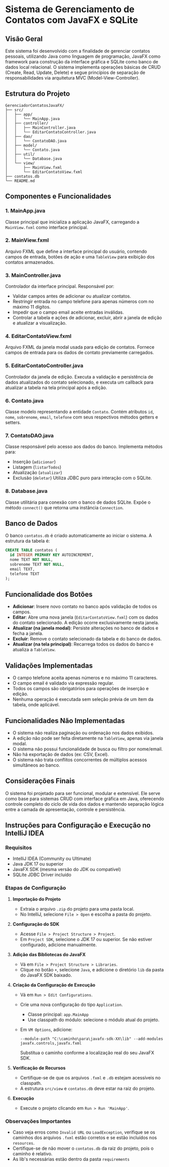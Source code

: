 # Sistema de Gerenciamento de Contatos com JavaFX e SQLite

## Visão Geral

Este sistema foi desenvolvido com a finalidade de gerenciar contatos pessoais, utilizando Java como linguagem de programação, JavaFX como framework para construção da interface gráfica e SQLite como banco de dados local relacional. O sistema implementa operações básicas de CRUD (Create, Read, Update, Delete) e segue princípios de separação de responsabilidades via arquitetura MVC (Model-View-Controller).

## Estrutura do Projeto

```
GerenciadorContatosJavaFX/
├── src/
│   ├── app/
│   │   └── MainApp.java
│   ├── controller/
│   │   ├── MainController.java
│   │   └── EditarContatoController.java
│   ├── dao/
│   │   └── ContatoDAO.java
│   ├── model/
│   │   └── Contato.java
│   ├── util/
│   │   └── Database.java
│   └── view/
│       ├── MainView.fxml
│       └── EditarContatoView.fxml
├── contatos.db
└── README.md
```

## Componentes e Funcionalidades

### 1. MainApp.java
Classe principal que inicializa a aplicação JavaFX, carregando a `MainView.fxml` como interface principal.

### 2. MainView.fxml
Arquivo FXML que define a interface principal do usuário, contendo campos de entrada, botões de ação e uma `TableView` para exibição dos contatos armazenados.

### 3. MainController.java
Controlador da interface principal. Responsável por:
- Validar campos antes de adicionar ou atualizar contatos.
- Restringir entrada no campo telefone para apenas números com no máximo 11 dígitos.
- Impedir que o campo email aceite entradas inválidas.
- Controlar a tabela e ações de adicionar, excluir, abrir a janela de edição e atualizar a visualização.

### 4. EditarContatoView.fxml
Arquivo FXML da janela modal usada para edição de contatos. Fornece campos de entrada para os dados de contato previamente carregados.

### 5. EditarContatoController.java
Controlador da janela de edição. Executa a validação e persistência de dados atualizados do contato selecionado, e executa um callback para atualizar a tabela na tela principal após a edição.

### 6. Contato.java
Classe modelo representando a entidade `Contato`. Contém atributos `id`, `nome`, `sobrenome`, `email`, `telefone` com seus respectivos métodos getters e setters.

### 7. ContatoDAO.java
Classe responsável pelo acesso aos dados do banco. Implementa métodos para:
- Inserção (`adicionar`)
- Listagem (`listarTodos`)
- Atualização (`atualizar`)
- Exclusão (`deletar`)
Utiliza JDBC puro para interação com o SQLite.

### 8. Database.java
Classe utilitária para conexão com o banco de dados SQLite. Expõe o método `connect()` que retorna uma instância `Connection`.

## Banco de Dados

O banco `contatos.db` é criado automaticamente ao iniciar o sistema. A estrutura da tabela é:

```sql
CREATE TABLE contatos (
  id INTEGER PRIMARY KEY AUTOINCREMENT,
  nome TEXT NOT NULL,
  sobrenome TEXT NOT NULL,
  email TEXT,
  telefone TEXT
);
```

## Funcionalidade dos Botões

- **Adicionar**: Insere novo contato no banco após validação de todos os campos.
- **Editar**: Abre uma nova janela (`EditarContatoView.fxml`) com os dados do contato selecionado. A edição ocorre exclusivamente nesta janela.
- **Atualizar (na janela modal)**: Persiste alterações no banco de dados e fecha a janela.
- **Excluir**: Remove o contato selecionado da tabela e do banco de dados.
- **Atualizar (na tela principal)**: Recarrega todos os dados do banco e atualiza a `TableView`.

## Validações Implementadas

- O campo telefone aceita apenas números e no máximo 11 caracteres.
- O campo email é validado via expressão regular.
- Todos os campos são obrigatórios para operações de inserção e edição.
- Nenhuma operação é executada sem seleção prévia de um item da tabela, onde aplicável.

## Funcionalidades Não Implementadas

- O sistema não realiza paginação ou ordenação nos dados exibidos.
- A edição não pode ser feita diretamente na `TableView`, apenas via janela modal.
- O sistema não possui funcionalidade de busca ou filtro por nome/email.
- Não há exportação de dados (ex: CSV, Excel).
- O sistema não trata conflitos concorrentes de múltiplos acessos simultâneos ao banco.

## Considerações Finais

O sistema foi projetado para ser funcional, modular e extensível. Ele serve como base para sistemas CRUD com interface gráfica em Java, oferecendo controle completo do ciclo de vida dos dados e mantendo separação lógica entre a camada de apresentação, controle e persistência.
## Instruções para Configuração e Execução no IntelliJ IDEA

### Requisitos

- IntelliJ IDEA (Community ou Ultimate)
- Java JDK 17 ou superior
- JavaFX SDK (mesma versão do JDK ou compatível)
- SQLite JDBC Driver incluído

### Etapas de Configuração

1. **Importação do Projeto**
   - Extraia o arquivo `.zip` do projeto para uma pasta local.
   - No IntelliJ, selecione `File > Open` e escolha a pasta do projeto.

2. **Configuração do SDK**
   - Acesse `File > Project Structure > Project`.
   - Em `Project SDK`, selecione o JDK 17 ou superior. Se não estiver configurado, adicione manualmente.

3. **Adição das Bibliotecas do JavaFX**
   - Vá em `File > Project Structure > Libraries`.
   - Clique no botão `+`, selecione `Java`, e adicione o diretório `lib` da pasta do JavaFX SDK baixado.

4. **Criação da Configuração de Execução**
   - Vá em `Run > Edit Configurations`.
   - Crie uma nova configuração do tipo `Application`.
     - Classe principal: `app.MainApp`
     - Use classpath do módulo: selecione o módulo atual do projeto.
   - Em `VM Options`, adicione:

     ```
     --module-path "C:\caminho\para\javafx-sdk-XX\lib" --add-modules javafx.controls,javafx.fxml
     ```

     Substitua o caminho conforme a localização real do seu JavaFX SDK.

5. **Verificação de Recursos**
   - Certifique-se de que os arquivos `.fxml` e `.db` estejam acessíveis no classpath.
   - A estrutura `src/view` e `contatos.db` deve estar na raiz do projeto.

6. **Execução**
   - Execute o projeto clicando em `Run > Run 'MainApp'`.

### Observações Importantes

- Caso veja erros como `Invalid URL` ou `LoadException`, verifique se os caminhos dos arquivos `.fxml` estão corretos e se estão incluídos nos `resources`.
- Certifique-se de não mover o `contatos.db` da raiz do projeto, pois o caminho é relativo.
- As lib's necessárias estão dentro da pasta `requirements`